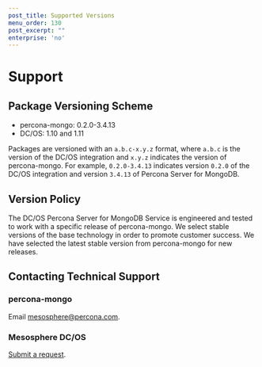 ```yaml
---
post_title: Supported Versions
menu_order: 130
post_excerpt: ""
enterprise: 'no'
---
```


# Support

<a name="package-versioning-scheme"></a>
## Package Versioning Scheme

- percona-mongo: 0.2.0-3.4.13
- DC/OS: 1.10 and 1.11

Packages are versioned with an `a.b.c-x.y.z` format, where `a.b.c` is the version of the DC/OS integration and `x.y.z` indicates the version of percona-mongo. For example, `0.2.0-3.4.13` indicates version `0.2.0` of the DC/OS integration and version `3.4.13` of Percona Server for MongoDB.

<a name="version-policy"></a>
## Version Policy

The DC/OS Percona Server for MongoDB Service is engineered and tested to work with a specific release of percona-mongo. We select stable versions of the base technology in order to promote customer success. We have selected the latest stable version from percona-mongo for new releases.

<a name="contacting-technical-support"></a>
## Contacting Technical Support

### percona-mongo
Email [mesosphere@percona.com](mailto:mesosphere@percona.com).

### Mesosphere DC/OS
[Submit a request](https://support.mesosphere.com/hc/en-us/requests/new).

